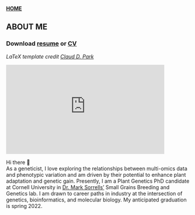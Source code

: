 **<span style="color: grey;"> [HOME](./index.md) </span>**

## ABOUT ME  

### **Download [resume](./Taagen_resume.pdf) or [CV](./Taagen_CV.pdf)**   
*LaTeX template credit [Claud D. Park](https://github.com/posquit0/Awesome-CV)*

<iframe id="vp15vGyR" title="Video Player" width="432" height="243" frameborder="0" src="https://s3.amazonaws.com/embed.animoto.com/play.html?w=swf/production/vp1&e=1593353759&f=5vGyRNhsfUFSkfTVx28UbQ&d=0&m=p&r=360p&volume=100&start_res=undefined&i=m&asset_domain=s3-p.animoto.com&animoto_domain=animoto.com&options=" allowfullscreen></iframe>


Hi there 👋  
As a geneticist, I love exploring the relationships between multi-omics data and phenotypic variation and am driven by their potential to enhance plant adaptation and genetic gain. Presently, I am a Plant Genetics PhD candidate at Cornell University in [Dr. Mark Sorrells’](https://plbrgen.cals.cornell.edu/people/mark-sorrells/) Small Grains Breeding and Genetics lab. I am drawn to career paths in industry at the intersection of genetics, bioinformatics, and molecular biology. My anticipated graduation is spring 2022. 
